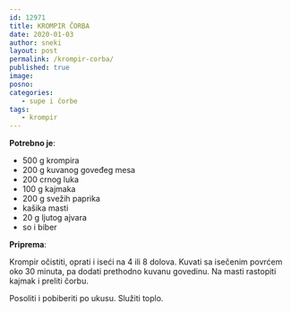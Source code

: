 ```yaml
---
id: 12971
title: KROMPIR ČORBA
date: 2020-01-03
author: sneki
layout: post
permalink: /krompir-corba/
published: true
image: 
posno: 
categories:
   - supe i čorbe
tags:
   - krompir
---
```

**Potrebno je**:

* 500 g krompira
* 200 g kuvanog goveđeg mesa
* 200 crnog luka
* 100 g kajmaka
* 200 g svežih paprika
* kašika masti
* 20 g ljutog ajvara 
* so i biber

**Priprema**:

Krompir očistiti, oprati i iseći na 4 ili 8 dolova. Kuvati sa isečenim povrćem oko 30 minuta, pa dodati
prethodno kuvanu govedinu. Na masti rastopiti kajmak i preliti čorbu. 

Posoliti i pobiberiti po ukusu. Služiti toplo.



  

